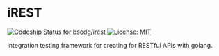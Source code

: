 # iREST

[ ![Codeship Status for bsedg/irest](https://codeship.com/projects/2d4b3280-3e78-0134-9c3a-5218b375052b/status?branch=master)](https://codeship.com/projects/167341) [![License: MIT](https://img.shields.io/badge/License-MIT-yellow.svg)](https://opensource.org/licenses/MIT)

Integration testing framework for creating for RESTful APIs with golang.

